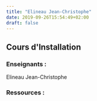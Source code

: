 ```yaml
---
title: "Elineau Jean-Christophe"
date: 2019-09-26T15:54:49+02:00
draft: false
---
```

## Cours d'Installation
### Enseignants :
Elineau Jean-Christophe

### Ressources :
